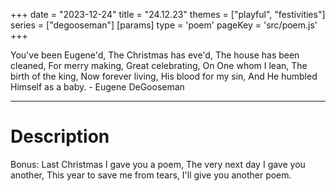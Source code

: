 +++
date = "2023-12-24"
title = "24.12.23"
themes = ["playful", "festivities"]
series = ["degooseman"]
[params]
  type = 'poem'
  pageKey = 'src/poem.js'
+++

You've been Eugene'd,
The Christmas has eve'd,
The house has been cleaned,
For merry making,
Great celebrating,
On One whom I lean,
The birth of the king,
Now forever living,
His blood for my sin,
And He humbled Himself as a baby.
\- Eugene DeGooseman

---

# Description

Bonus:
Last Christmas I gave you a poem,
The very next day I gave you another,
This year to save me from tears,
I'll give you another poem.
